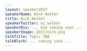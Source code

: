 ```yaml
---
layout: speaker2017
speakerName: Nick Walker
title: Nick Walker
speakerTwitter: nz_walker
speakerBio: ... bio coming soon ...
speakerImage: 2017/nick.png
talkTitle: Topic TBA
talkBlurb: ... coming soon ...
---
```

